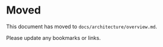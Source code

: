 # Moved

This document has moved to `docs/architecture/overview.md`.

Please update any bookmarks or links.